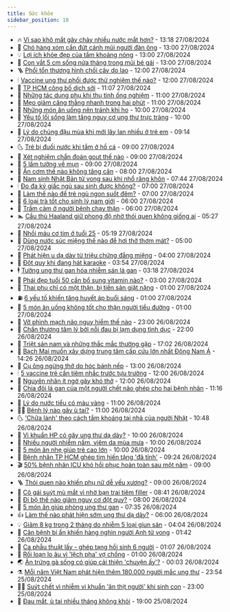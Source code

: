 ```yaml
---
title: Sức khỏe
sidebar_position: 10
---
```


<!-- vnexpress-suc-khoe:START -->
- 🔥 [Vì sao khô mắt gây chảy nhiều nước mắt hơn?](https://vnexpress.net/vi-sao-kho-mat-gay-chay-nhieu-nuoc-mat-hon-4786375.html) - 13:18 27/08/2024
- 🥰 [Chó hàng xóm cắn đứt cánh mũi người đàn ông](https://vnexpress.net/cho-hang-xom-can-dut-canh-mui-nguoi-dan-ong-4786388.html) - 13:00 27/08/2024
- 💡 [Lợi ích khỏe đẹp của tắm khoáng nóng](https://vnexpress.net/loi-ich-khoe-dep-cua-tam-khoang-nong-4786407.html) - 13:00 27/08/2024
- 🤗 [Con vắt 5 cm sống nửa tháng trong mũi bé gái](https://vnexpress.net/con-vat-5-cm-song-nua-thang-trong-mui-be-gai-4786280.html) - 13:00 27/08/2024
- 🪜 [Phổi tổn thương hình chồi cây do lao](https://vnexpress.net/phoi-ton-thuong-hinh-choi-cay-do-lao-4786367.html) - 12:00 27/08/2024
- 🕯 [Vaccine ung thư phổi được thử nghiệm thế nào?](https://vnexpress.net/vaccine-ung-thu-phoi-duoc-thu-nghiem-the-nao-4786326.html) - 12:00 27/08/2024
- 🤭 [TP HCM công bố dịch sởi](https://vnexpress.net/tp-hcm-cong-bo-dich-soi-4786391.html) - 11:07 27/08/2024
- 👀 [Những tác dụng phụ khi thụ tinh ống nghiệm](https://vnexpress.net/nhung-tac-dung-phu-khi-thu-tinh-ong-nghiem-4786292.html) - 11:00 27/08/2024
- 🌋 [Mẹo giảm căng thẳng nhanh trong hai phút](https://vnexpress.net/meo-giam-cang-thang-nhanh-trong-hai-phut-4786127.html) - 11:00 27/08/2024
- 🫶 [Những món ăn uống nên tránh khi ho](https://vnexpress.net/nhung-mon-an-uong-nen-tranh-khi-ho-4786135.html) - 10:00 27/08/2024
- 🦆 [Yếu tố lối sống làm tăng nguy cơ ung thư trực tràng](https://vnexpress.net/yeu-to-loi-song-lam-tang-nguy-co-ung-thu-truc-trang-4786050.html) - 10:00 27/08/2024
- 🚀 [Lý do chủng đậu mùa khỉ mới lây lan nhiều ở trẻ em](https://vnexpress.net/ly-do-chung-dau-mua-khi-moi-lay-lan-nhieu-o-tre-em-4786288.html) - 09:14 27/08/2024
- 🌜 [Trẻ bị đuối nước khi tắm ở hồ cá](https://vnexpress.net/tre-bi-duoi-nuoc-khi-tam-o-ho-ca-4786301.html) - 09:00 27/08/2024
- 🧰 [Xét nghiệm chẩn đoán gout thế nào](https://vnexpress.net/xet-nghiem-chan-doan-gout-the-nao-4786274.html) - 09:00 27/08/2024
- 💫 [5 lầm tưởng về mụn](https://vnexpress.net/5-lam-tuong-ve-mun-4786114.html) - 09:00 27/08/2024
- 🌝 [Ăn cơm thế nào không tăng cân](https://vnexpress.net/an-com-the-nao-khong-tang-can-4785692.html) - 08:00 27/08/2024
- 🗽 [Nam sinh Nhật Bản tử vong sau khi nhổ răng khôn](https://vnexpress.net/nam-sinh-nhat-ban-tu-vong-sau-khi-nho-rang-khon-4786234.html) - 07:44 27/08/2024
- 🕯 [Đo đa ký giấc ngủ sau sinh được không?](https://vnexpress.net/do-da-ky-giac-ngu-sau-sinh-duoc-khong-4786214.html) - 07:00 27/08/2024
- 🦅 [Làm thế nào để trẻ ngủ ngon suốt đêm?](https://vnexpress.net/lam-the-nao-de-tre-ngu-ngon-suot-dem-4786196.html) - 07:00 27/08/2024
- 🦆 [6 loại trà tốt cho sinh lý nam giới](https://vnexpress.net/6-loai-tra-tot-cho-sinh-ly-nam-gioi-4786201.html) - 06:00 27/08/2024
- 🎊 [Trầm cảm ở người bệnh chạy thận](https://vnexpress.net/tram-cam-o-nguoi-benh-chay-than-4786191.html) - 06:00 27/08/2024
- 🏊 [Cầu thủ Haaland giữ phong độ nhờ thói quen không giống ai](https://vnexpress.net/cau-thu-haaland-giu-phong-do-nho-thoi-quen-khong-giong-ai-4786134.html) - 05:27 27/08/2024
- 📝 [Nhồi máu cơ tim ở tuổi 25](https://vnexpress.net/nhoi-mau-co-tim-o-tuoi-25-4786065.html) - 05:19 27/08/2024
- 💯 [Dùng nước súc miệng thế nào để hơi thở thơm mát?](https://vnexpress.net/dung-nuoc-suc-mieng-the-nao-de-hoi-tho-thom-mat-4786136.html) - 05:00 27/08/2024
- 🌊 [Phát hiện u dạ dày từ triệu chứng đắng miệng](https://vnexpress.net/phat-hien-u-da-day-tu-trieu-chung-dang-mieng-4786145.html) - 04:00 27/08/2024
- 🚀 [Đột quỵ khi đang hát karaoke](https://vnexpress.net/dot-quy-khi-dang-hat-karaoke-4786112.html) - 03:54 27/08/2024
- 🕴 [Tưởng ung thư gan hóa nhiễm sán lá gan](https://vnexpress.net/tuong-ung-thu-gan-hoa-nhiem-san-la-gan-4786026.html) - 03:18 27/08/2024
- 🗽 [Phái đẹp tuổi 50 cần bổ sung vitamin nào?](https://vnexpress.net/phai-dep-tuoi-50-can-bo-sung-vitamin-nao-4785999.html) - 03:00 27/08/2024
- 🎡 [Thai phụ chỉ có một thận, bị tiền sản giật nặng](https://vnexpress.net/thai-phu-chi-co-mot-than-bi-tien-san-giat-nang-4785959.html) - 01:00 27/08/2024
- ⛽️ [6 yếu tố khiến tăng huyết áp buổi sáng](https://vnexpress.net/6-yeu-to-khien-tang-huyet-ap-buoi-sang-4785899.html) - 01:00 27/08/2024
- 🦆 [5 món ăn uống không tốt cho thận người tiểu đường](https://vnexpress.net/5-mon-an-uong-khong-tot-cho-than-nguoi-tieu-duong-4785619.html) - 01:00 27/08/2024
- 🤩 [Vỡ phình mạch não nguy hiểm thế nào](https://vnexpress.net/vo-phinh-mach-nao-nguy-hiem-the-nao-4785393.html) - 23:00 26/08/2024
- 🦒 [Chấn thương tâm lý bởi nỗi đau bị lạm dụng tình dục](https://vnexpress.net/am-anh-ca-doi-voi-noi-dau-bi-lam-dung-tinh-duc-4784748.html) - 22:00 26/08/2024
- 💫 [Triệt sản nam và những thắc mắc thường gặp](https://vnexpress.net/triet-san-nam-va-nhung-thac-mac-thuong-gap-4785462.html) - 17:02 26/08/2024
- 🐘 [Bạch Mai muốn xây dựng trung tâm cấp cứu lớn nhất Đông Nam Á](https://vnexpress.net/bach-mai-muon-xay-dung-trung-tam-cap-cuu-lon-nhat-dong-nam-a-4785949.html) - 14:26 26/08/2024
- 🚀 [Cụ ông ngừng thở do hóc bánh nếp](https://vnexpress.net/cu-ong-ngung-tho-do-hoc-banh-nep-4785903.html) - 13:00 26/08/2024
- 🕯 [5 vaccine trẻ cần tiêm nhắc trước tựu trường](https://vnexpress.net/5-vaccine-tre-can-tiem-nhac-truoc-tuu-truong-4785784.html) - 12:00 26/08/2024
- 🦏 [Nguyên nhân ít ngờ gây khó thở](https://vnexpress.net/nguyen-nhan-it-ngo-gay-kho-tho-4785689.html) - 12:00 26/08/2024
- 🦄 [Chia đôi lá gan của một người chết não ghép cho hai bệnh nhân](https://vnexpress.net/chia-doi-la-gan-cua-mot-nguoi-chet-nao-ghep-cho-hai-benh-nhan-4785884.html) - 11:16 26/08/2024
- 🦒 [Lý do nước tiểu có màu vàng](https://vnexpress.net/ly-do-nuoc-tieu-co-mau-vang-4785859.html) - 11:00 26/08/2024
- 👨‍🏫 [Bệnh lý nào gây ù tai?](https://vnexpress.net/benh-ly-nao-gay-u-tai-4785757.html) - 11:00 26/08/2024
- 🌜 [&#39;Chữa lành&#39; theo cách tắm khoáng tại nhà của người Nhật](https://vnexpress.net/chua-lanh-theo-cach-tam-khoang-tai-nha-cua-nguoi-nhat-4785607.html) - 10:48 26/08/2024
- 🚀 [Vi khuẩn HP có gây ung thư dạ dày?](https://vnexpress.net/vi-khuan-hp-co-gay-ung-thu-da-day-4785874.html) - 10:00 26/08/2024
- 💃 [Nhiều người nhiễm nấm, viêm da mùa mưa](https://vnexpress.net/nhieu-nguoi-nhiem-nam-viem-da-mua-mua-4785838.html) - 10:00 26/08/2024
- 💯 [5 món ăn nhẹ giúp trẻ cao lớn](https://vnexpress.net/5-mon-an-nhe-giup-tre-cao-lon-4785739.html) - 10:00 26/08/2024
- 🤔 [Bệnh nhân TP HCM ghép tim hiến tặng &#39;đã tỉnh&#39;](https://vnexpress.net/benh-nhan-tp-hcm-nhan-tim-tu-nguoi-cho-chet-nao-dang-hoi-phuc-4785863.html) - 09:24 26/08/2024
- 🎬 [50% bệnh nhân ICU khó hồi phục hoàn toàn sau một năm](https://vnexpress.net/50-benh-nhan-icu-kho-hoi-phuc-hoan-toan-sau-mot-nam-4785853.html) - 09:00 26/08/2024
- 🪜 [Thói quen nào khiến phụ nữ dễ yếu xương?](https://vnexpress.net/thoi-quen-nao-khien-phu-nu-de-yeu-xuong-4785795.html) - 09:00 26/08/2024
- 🦣 [Cô gái suýt mù mắt vì nhờ bạn trai tiêm filler](https://vnexpress.net/co-gai-suyt-mu-mat-vi-nho-ban-trai-tiem-filler-4785536.html) - 08:41 26/08/2024
- 🧐 [Đi bộ thế nào giảm nguy cơ đột quỵ?](https://vnexpress.net/di-bo-the-nao-giam-nguy-co-dot-quy-4785799.html) - 08:00 26/08/2024
- 🤡 [5 món ăn giúp phòng ung thư gan](https://vnexpress.net/5-mon-an-giup-phong-ung-thu-gan-4785748.html) - 07:35 26/08/2024
- 👍 [Làm thế nào phát hiện sớm ung thư dạ dày?](https://vnexpress.net/lam-the-nao-phat-hien-som-ung-thu-da-day-4785721.html) - 06:00 26/08/2024
- 💡 [Giảm 8 kg trong 2 tháng do nhiễm 5 loại giun sán](https://vnexpress.net/giam-8-kg-trong-2-thang-do-nhiem-5-loai-giun-san-4785682.html) - 04:04 26/08/2024
- 💯 [Căn bệnh bí ẩn khiến hàng nghìn người Anh tử vong](https://vnexpress.net/can-benh-bi-an-khien-hang-nghin-nguoi-anh-tu-vong-4785551.html) - 01:42 26/08/2024
- 🧠 [Ca phẫu thuật lấy - ghép tạng hồi sinh 6 người](https://vnexpress.net/ca-phau-thuat-lay-ghep-tang-hoi-sinh-su-song-cho-6-nguoi-4785493.html) - 01:07 26/08/2024
- 🎡 [Rối loạn lo âu vì &#39;lệch pha&#39; vợ chồng](https://vnexpress.net/roi-loan-lo-au-vi-lech-pha-vo-chong-4784196.html) - 01:00 26/08/2024
- 🌏 [Ăn trứng gà sống có giúp cải thiện &#39;chuyện ấy&#39;?](https://vnexpress.net/an-trung-ga-song-co-giup-cai-thien-chuyen-ay-4785489.html) - 00:03 26/08/2024
- ⚗️ [Mỗi năm Việt Nam phát hiện thêm 180.000 người mắc ung thư](https://vnexpress.net/moi-nam-viet-nam-phat-hien-them-180-000-nguoi-mac-ung-thu-4785533.html) - 23:54 25/08/2024
- 👨‍🏫 [Suýt chết vì nhiễm vi khuẩn &#39;ăn thịt người&#39; khi sinh con](https://vnexpress.net/suyt-chet-vi-nhiem-vi-khuan-an-thit-nguoi-khi-sinh-con-4785502.html) - 23:00 25/08/2024
- 🤖 [Đau mắt, ù tai nhiều tháng không khỏi](https://vnexpress.net/dau-mat-u-tai-nhieu-thang-khong-khoi-4785484.html) - 19:00 25/08/2024<!-- vnexpress-suc-khoe:END -->

